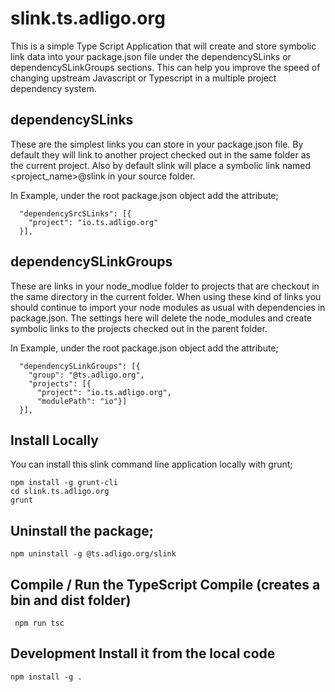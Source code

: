 # slink.ts.adligo.org
This is a simple Type Script Application that will create and store symbolic link data into your package.json file under the dependencySLinks or dependencySLinkGroups sections. This can help you improve the speed of changing upstream Javascript or Typescript in a multiple project dependency system.  

## dependencySLinks 
These are the simplest links you can store in your package.json file.  By default they will link
to another project checked out in the same folder as the current project.  Also by default slink will place a symbolic link named &lt;project_name&gt;@slink in your source folder.

In Example, under the root package.json object add the attribute;
```
  "dependencySrcSLinks": [{
    "project": "io.ts.adligo.org"
  }],
```

## dependencySLinkGroups
These are links in your node_modlue folder to projects that are checkout in the same directory in the current folder.  When using these kind of links you should continue to import your node modules as usual with dependencies in package.json.  The settings here will delete the node_modules and create symbolic links to the projects checked out in the parent folder.

In Example, under the root package.json object add the attribute;
```
  "dependencySLinkGroups": [{
    "group": "@ts.adligo.org",
    "projects": [{
      "project": "io.ts.adligo.org",
      "modulePath": "io"}]
  }],
```

## Install Locally
You can install this slink command line application locally with grunt;
```
npm install -g grunt-cli
cd slink.ts.adligo.org
grunt
```
## Uninstall the package;
```
npm uninstall -g @ts.adligo.org/slink
```

## Compile / Run the TypeScript Compile (creates a bin and dist folder)
```
 npm run tsc
```

## Development Install it from the local code
```
npm install -g .
```